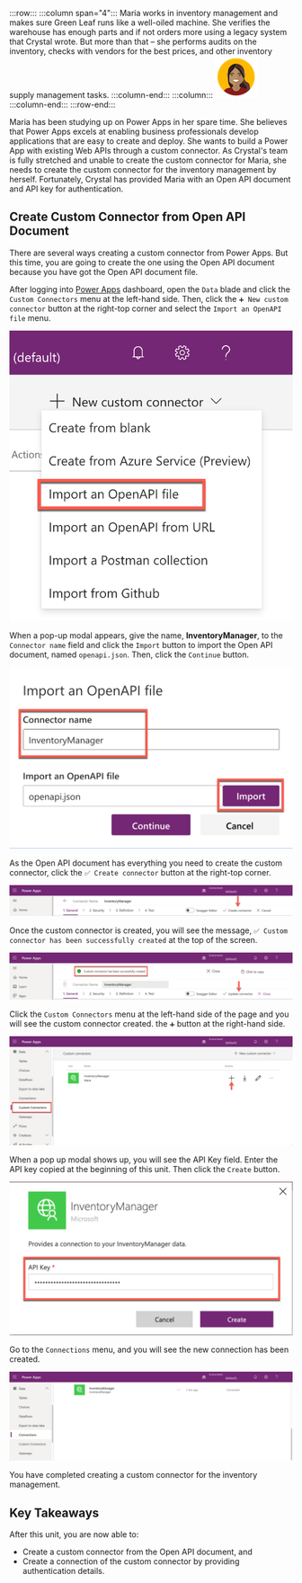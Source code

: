 :::row:::
  :::column span="4":::
    Maria works in inventory management and makes sure Green Leaf runs like a well-oiled machine. She verifies the warehouse has enough parts and if not orders more using a legacy system that Crystal wrote. But more than that – she performs audits on the inventory, checks with vendors for the best prices, and other inventory supply management tasks.
  :::column-end:::
  :::column:::
    ![Cartoon depiction of Maria](../../shared/media/maria.png)
  :::column-end:::
:::row-end:::

Maria has been studying up on Power Apps in her spare time. She believes that Power Apps excels at enabling business professionals develop applications that are easy to create and deploy. She wants to build a Power App with existing Web APIs through a custom connector. As Crystal's team is fully stretched and unable to create the custom connector for Maria, she needs to create the custom connector for the inventory management by herself. Fortunately, Crystal has provided Maria with an Open API document and API key for authentication.


## Create Custom Connector from Open API Document ##

There are several ways creating a custom connector from Power Apps. But this time, you are going to create the one using the Open API document because you have got the Open API document file.

After logging into [Power Apps][pa] dashboard, open the `Data` blade and click the `Custom Connectors` menu at the left-hand side. Then, click the `➕ New custom connector` button at the right-top corner and select the `Import an OpenAPI file` menu.

![Many Ways Creating Custom Connector][image-01]

When a pop-up modal appears, give the name, **InventoryManager**, to the `Connector name` field and click the `Import` button to import the Open API document, named `openapi.json`. Then, click the `Continue` button.

![Open API File Import][image-02]

As the Open API document has everything you need to create the custom connector, click the `✅ Create connector` button at the right-top corner.

![Custom Connector General Tab Create Connector][image-03]

Once the custom connector is created, you will see the message, `✅ Custom connector has been successfully created` at the top of the screen.

![Custom Connector General Tab Connector Created][image-04]

Click the `Custom Connectors` menu at the left-hand side of the page and you will see the custom connector created. the `➕` button at the right-hand side.

![New Custom Connector][image-05]

When a pop up modal shows up, you will see the API Key field. Enter the API key copied at the beginning of this unit. Then click the `Create` button.

![New Custom Connector Pop-up Modal][image-06]

Go to the `Connections` menu, and you will see the new connection has been created.

![New Connection][image-07]

You have completed creating a custom connector for the inventory management.


## Key Takeaways ##

After this unit, you are now able to:

* Create a custom connector from the Open API document, and
* Create a connection of the custom connector by providing authentication details.


[image-01]: ../media/3-create-custom-connector-with-openapi-01.png
[image-02]: ../media/3-create-custom-connector-with-openapi-02.png
[image-03]: ../media/3-create-custom-connector-with-openapi-03.png
[image-04]: ../media/3-create-custom-connector-with-openapi-04.png
[image-05]: ../media/3-create-custom-connector-with-openapi-05.png
[image-06]: ../media/3-create-custom-connector-with-openapi-06.png
[image-07]: ../media/3-create-custom-connector-with-openapi-07.png

[pa]: https://powerapps.microsoft.com/
